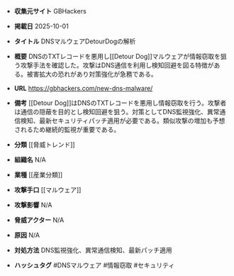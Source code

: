 - **収集元サイト**
GBHackers

- **掲載日**
2025-10-01

- **タイトル**
DNSマルウェアDetourDogの解析

- **概要**
DNSのTXTレコードを悪用し[[Detour Dog]]マルウェアが情報窃取を狙う攻撃手法を確認した。攻撃はDNS通信を利用し検知回避を図る特徴がある。被害拡大の恐れがあり対策強化が急務である。

- **URL**
https://gbhackers.com/new-dns-malware/

- **備考**
[[Detour Dog]]はDNSのTXTレコードを悪用し情報窃取を行う。攻撃者は通信の隠蔽を目的とし検知回避を狙う。対策としてDNS監視強化、異常通信検知、最新セキュリティパッチ適用が必要である。類似攻撃の増加も予想されるため継続的監視が重要である。

- **分類**
[[脅威トレンド]]

- **組織名**
N/A

- **業種**
[[産業分類]]

- **攻撃手口**
[[マルウェア]]

- **攻撃影響**
N/A

- **脅威アクター**
N/A

- **原因**
N/A

- **対処方法**
DNS監視強化、異常通信検知、最新パッチ適用

- **ハッシュタグ**
#DNSマルウェア #情報窃取 #セキュリティ
